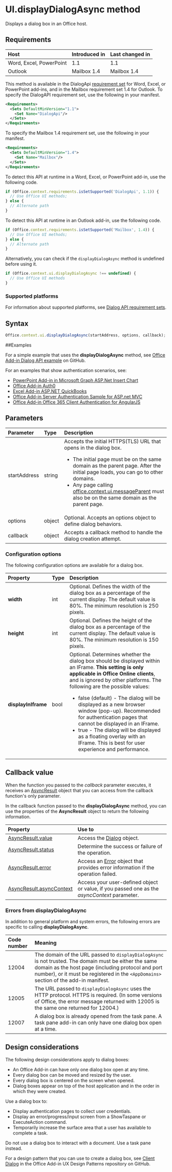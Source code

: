 # UI.displayDialogAsync method

Displays a dialog box in an Office host. 

## Requirements

|Host|Introduced in|Last changed in|
|:---------------|:--------|:----------|
|Word, Excel, PowerPoint|1.1|1.1|
|Outlook|Mailbox 1.4|Mailbox 1.4|

This method is available in the DialogApi [requirement set](../../docs/overview/specify-office-hosts-and-api-requirements.md) for Word, Excel, or PowerPoint add-ins, and in the Mailbox requirement set 1.4 for Outlook. To specify the DialogAPI requirement set, use the following in your manifest.

```xml
<Requirements> 
  <Sets DefaultMinVersion="1.1"> 
    <Set Name="DialogApi"/> 
  </Sets> 
</Requirements> 
```

To specify the Mailbox 1.4 requirement set, use the following in your manifest.

```xml
<Requirements> 
  <Sets DefaultMinVersion="1.4"> 
    <Set Name="Mailbox"/> 
  </Sets> 
</Requirements> 
```

To detect this API at runtime in a Word, Excel, or PowerPoint add-in, use the following code.

```js
if (Office.context.requirements.isSetSupported('DialogApi', 1.1)) {  
  // Use Office UI methods; 
} else { 
  // Alternate path 
} 
```

To detect this API at runtime in an Outlook add-in, use the following code.

```js
if (Office.context.requirements.isSetSupported('Mailbox', 1.4)) {  
  // Use Office UI methods; 
} else { 
  // Alternate path 
} 
```

Alternatively, you can check if the `displayDialogAsync` method is undefined before using it.

```js
if (Office.context.ui.displayDialogAsync !== undefined) {
  // Use Office UI methods
}
```

### Supported platforms
For information about supported platforms, see [Dialog API requirement sets](../requirement-sets/dialog-api-requirement-sets.md).

## Syntax

```js
Office.context.ui.displayDialogAsync(startAddress, options, callback);
```
##Examples

For a simple example that uses the **displayDialogAsync** method, see [Office Add-in Dialog API example](https://github.com/OfficeDev/Office-Add-in-Dialog-API-Simple-Example/) on GitHub.

For an examples that show authentication scenarios, see:

- [PowerPoint Add-in in Microsoft Graph ASP.Net Insert Chart](https://github.com/OfficeDev/PowerPoint-Add-in-Microsoft-Graph-ASPNET-InsertChart)
- [Office Add-in Auth0](https://github.com/OfficeDev/Office-Add-in-Auth0)
- [Excel Add-in ASP.NET QuickBooks](https://github.com/OfficeDev/Excel-Add-in-ASPNET-QuickBooks)
- [Office Add-in Server Authentication Sample for ASP.net MVC](https://github.com/dougperkes/Office-Add-in-AspNetMvc-ServerAuth/tree/Office2016DisplayDialog)
- [Office Add-in Office 365 Client Authentication for AngularJS](https://github.com/OfficeDev/Word-Add-in-AngularJS-Client-OAuth)


 
## Parameters

| Parameter	   | Type	|Description|
|:---------------|:--------|:----------|
|startAddress|string|Accepts the initial HTTPS(TLS) URL that opens in the dialog box. <ul><li>The initial page must be on the same domain as the parent page. After the initial page loads, you can go to other domains.</li><li>Any page calling [office.context.ui.messageParent](officeui.messageparent.md) must also be on the same domain as the parent page.</li></ul>|
|options|object|Optional. Accepts an options object to define dialog behaviors.|
|callback|object|Accepts a callback method to handle the dialog creation attempt.|
	
### Configuration options
The following configuration options are available for a dialog box.


| Property	   | Type	|Description|
|:---------------|:--------|:----------|
|**width**|int|Optional. Defines the width of the dialog box as a percentage of the current display. The default value is 80%. The minimum resolution is 250 pixels.|
|**height**|int|Optional. Defines the height of the dialog box as a percentage of the current display. The default value is 80%. The minimum resolution is 150 pixels.|
|**displayInIframe**|bool|Optional. Determines whether the dialog box should be displayed within an IFrame. **This setting is only applicable in Office Online clients**, and is ignored by other platforms. The following are the possible values:<ul><li>false (default) - The dialog will be displayed as a new browser window (pop-up). Recommended for authentication pages that cannot be displayed in an IFrame. </li><li>true - The dialog will be displayed as a floating overlay with an IFrame. This is best for user experience and performance.</li>|


## Callback value
When the function you passed to the  _callback_ parameter executes, it receives an [AsyncResult](/reference/shared/asyncresult.md) object that you can access from the callback function's only parameter.

In the callback function passed to the  **displayDialogAsync** method, you can use the properties of the **AsyncResult** object to return the following information.



|**Property**|**Use to**|
|:-----|:-----|
|[AsyncResult.value](/reference/shared/asyncresult.value.md)|Access the [Dialog](/reference/shared/officeui.dialog.md) object.|
|[AsyncResult.status](/reference/shared/asyncresult.status.md)|Determine the success or failure of the operation.|
|[AsyncResult.error](/reference/shared/asyncresult.error.md)|Access an [Error](/reference/shared/error.md) object that provides error information if the operation failed.|
|[AsyncResult.asyncContext](/reference/shared/asyncresult.asynccontext.md)|Access your user-defined object or value, if you passed one as the _asyncContext_ parameter.|

### Errors from displayDialogAsync

In addition to general platform and system errors, the following errors are specific to calling **displayDialogAsync**.

|**Code number**|**Meaning**|
|:-----|:-----|
|12004|The domain of the URL passed to `displayDialogAsync` is not trusted. The domain must be either the same domain as the host page (including protocol and port number), or it must be registered in the `<AppDomains>` section of the add-in manifest.|
|12005|The URL passed to `displayDialogAsync` uses the HTTP protocol. HTTPS is required. (In some versions of Office, the error message returned with 12005 is the same one returned for 12004.)|
|12007|A dialog box is already opened from the task pane. A task pane add-in can only have one dialog box open at a time.|



## Design considerations
The following design considerations apply to dialog boxes:

- An Office Add-in can have only one dialog box open at any time.
- Every dialog box can be moved and resized by the user.
- Every dialog box is centered on the screen when opened.
- Dialog boxes appear on top of the host application and in the order in which they were created.

Use a dialog box to:

- Display authentication pages to collect user credentials.
- Display an error/progress/input screen from a ShowTaspane or ExecuteAction command.
- Temporarily increase the surface area that a user has available to complete a task.

Do not use a dialog box to interact with a document. Use a task pane instead. 

For a design pattern that you can use to create a dialog box, see [Client Dialog](https://github.com/OfficeDev/Office-Add-in-UX-Design-Patterns/blob/master/Patterns/Client_Dialog.md) in the Office Add-in UX Design Patterns repository on GitHub.
